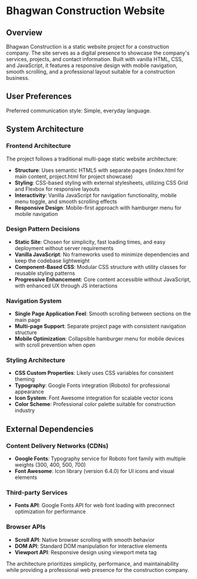 # Bhagwan Construction Website

## Overview

Bhagwan Construction is a static website project for a construction company. The site serves as a digital presence to showcase the company's services, projects, and contact information. Built with vanilla HTML, CSS, and JavaScript, it features a responsive design with mobile navigation, smooth scrolling, and a professional layout suitable for a construction business.

## User Preferences

Preferred communication style: Simple, everyday language.

## System Architecture

### Frontend Architecture
The project follows a traditional multi-page static website architecture:

- **Structure**: Uses semantic HTML5 with separate pages (index.html for main content, project.html for project showcase)
- **Styling**: CSS-based styling with external stylesheets, utilizing CSS Grid and Flexbox for responsive layouts
- **Interactivity**: Vanilla JavaScript for navigation functionality, mobile menu toggle, and smooth scrolling effects
- **Responsive Design**: Mobile-first approach with hamburger menu for mobile navigation

### Design Pattern Decisions
- **Static Site**: Chosen for simplicity, fast loading times, and easy deployment without server requirements
- **Vanilla JavaScript**: No frameworks used to minimize dependencies and keep the codebase lightweight
- **Component-Based CSS**: Modular CSS structure with utility classes for reusable styling patterns
- **Progressive Enhancement**: Core content accessible without JavaScript, with enhanced UX through JS interactions

### Navigation System
- **Single Page Application Feel**: Smooth scrolling between sections on the main page
- **Multi-page Support**: Separate project page with consistent navigation structure
- **Mobile Optimization**: Collapsible hamburger menu for mobile devices with scroll prevention when open

### Styling Architecture
- **CSS Custom Properties**: Likely uses CSS variables for consistent theming
- **Typography**: Google Fonts integration (Roboto) for professional appearance
- **Icon System**: Font Awesome integration for scalable vector icons
- **Color Scheme**: Professional color palette suitable for construction industry

## External Dependencies

### Content Delivery Networks (CDNs)
- **Google Fonts**: Typography service for Roboto font family with multiple weights (300, 400, 500, 700)
- **Font Awesome**: Icon library (version 6.4.0) for UI icons and visual elements

### Third-party Services
- **Fonts API**: Google Fonts API for web font loading with preconnect optimization for performance

### Browser APIs
- **Scroll API**: Native browser scrolling with smooth behavior
- **DOM API**: Standard DOM manipulation for interactive elements
- **Viewport API**: Responsive design using viewport meta tag

The architecture prioritizes simplicity, performance, and maintainability while providing a professional web presence for the construction company.